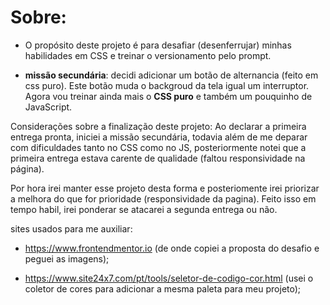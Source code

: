 # Sobre:

- O propósito deste projeto é para desafiar (desenferrujar) minhas habilidades em CSS e treinar o versionamento pelo prompt.

- **missão secundária**: decidi adicionar um botão de alternancia (feito em css puro). Este botão muda
o backgroud da tela igual um interruptor.
Agora vou treinar ainda mais o **CSS puro** e também um pouquinho de JavaScript.

Considerações sobre a finalização deste projeto:
Ao declarar a primeira entrega pronta, iniciei a missão secundária, todavia além de me deparar com dificuldades tanto no CSS como no JS, posteriormente notei que a primeira entrega estava carente de qualidade (faltou responsividade na página).

Por hora irei manter esse projeto desta forma e posteriomente irei priorizar a melhora do que for prioridade (responsividade da pagina). Feito isso em tempo habil, irei ponderar se atacarei a segunda entrega ou não.


sites usados para me auxiliar:

- https://www.frontendmentor.io 
(de onde copiei a proposta do desafio e peguei as imagens);

- https://www.site24x7.com/pt/tools/seletor-de-codigo-cor.html 
(usei o coletor de cores para adicionar a 
mesma paleta para meu projeto);